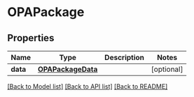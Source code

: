 # OPAPackage

## Properties
Name | Type | Description | Notes
------------ | ------------- | ------------- | -------------
**data** | [**OPAPackageData**](OPAPackageData.md) |  | [optional] 

[[Back to Model list]](../README.md#documentation-for-models) [[Back to API list]](../README.md#documentation-for-api-endpoints) [[Back to README]](../README.md)

